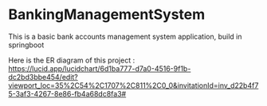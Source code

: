 # BankingManagementSystem
This is a basic bank accounts management system application, build in springboot

Here is the ER diagram of this project :
https://lucid.app/lucidchart/6d1ba777-d7a0-4516-9f1b-dc2bd3bbe454/edit?viewport_loc=35%2C54%2C1707%2C811%2C0_0&invitationId=inv_d22b4f75-3af3-4267-8e86-fb4a68dc8fa3#
